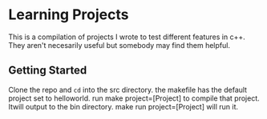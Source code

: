 # Learning Projects

This is a compilation of projects I wrote to test different features in c++. They aren't necesarily useful but somebody may find them helpful.

## Getting Started

Clone the repo and `cd` into the src directory. the makefile has the default project set to helloworld. run make project=[Project] to compile that project. Itwill output to the bin directory. make run project=[Project] will run it.
